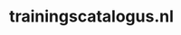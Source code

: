 ---
layout: post
title:  "trainingscatalogus.nl"
internal_url:  "/dutchgov/trainingscatalogus.nl.html"
categories: dutchgov
---
